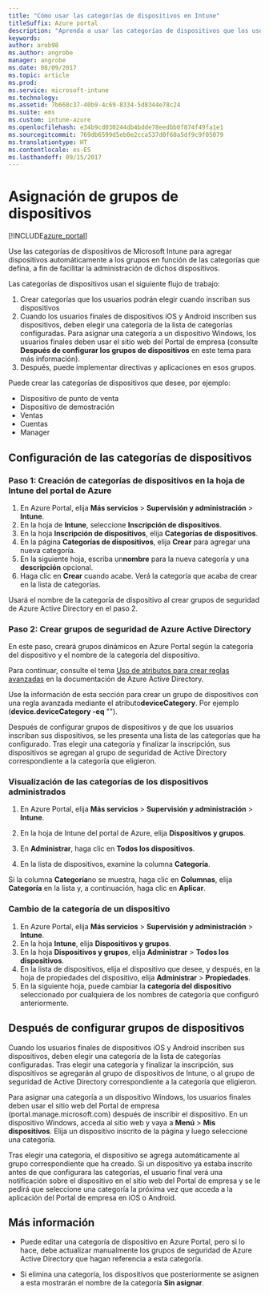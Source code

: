 ```yaml
---
title: "Cómo usar las categorías de dispositivos en Intune"
titleSuffix: Azure portal
description: "Aprenda a usar las categorías de dispositivos que los usuarios pueden elegir cuando inscriben sus dispositivos en Intune."
keywords: 
author: arob98
ms.author: angrobe
manager: angrobe
ms.date: 08/09/2017
ms.topic: article
ms.prod: 
ms.service: microsoft-intune
ms.technology: 
ms.assetid: 7b668c37-40b9-4c69-8334-5d8344e78c24
ms.suite: ems
ms.custom: intune-azure
ms.openlocfilehash: e34b9cd030244db4bdde78eedbb0f874f49fa1e1
ms.sourcegitcommit: 769db6599d5eb0e2cca537d0f60a5df9c9f05079
ms.translationtype: HT
ms.contentlocale: es-ES
ms.lasthandoff: 09/15/2017
---
```

# <a name="map-device-groups"></a>Asignación de grupos de dispositivos


[!INCLUDE[azure_portal](./includes/azure_portal.md)]

Use las categorías de dispositivos de Microsoft Intune para agregar dispositivos automáticamente a los grupos en función de las categorías que defina, a fin de facilitar la administración de dichos dispositivos.

Las categorías de dispositivos usan el siguiente flujo de trabajo:
1. Crear categorías que los usuarios podrán elegir cuando inscriban sus dispositivos
3. Cuando los usuarios finales de dispositivos iOS y Android inscriben sus dispositivos, deben elegir una categoría de la lista de categorías configuradas. Para asignar una categoría a un dispositivo Windows, los usuarios finales deben usar el sitio web del Portal de empresa (consulte **Después de configurar los grupos de dispositivos** en este tema para más información).
4. Después, puede implementar directivas y aplicaciones en esos grupos.

Puede crear las categorías de dispositivos que desee, por ejemplo:
- Dispositivo de punto de venta
- Dispositivo de demostración
- Ventas
- Cuentas
- Manager

## <a name="how-to-configure-device-categories"></a>Configuración de las categorías de dispositivos

### <a name="step-1---create-device-categories-in-the-intune-blade-of-the-azure-portal"></a>Paso 1: Creación de categorías de dispositivos en la hoja de Intune del portal de Azure
1. En Azure Portal, elija **Más servicios** > **Supervisión y administración** > **Intune**.
3. En la hoja de **Intune**, seleccione **Inscripción de dispositivos**.
3. En la hoja **Inscripción de dispositivos**, elija **Categorías de dispositivos**.
4. En la página **Categorías de dispositivos**, elija **Crear** para agregar una nueva categoría.
5. En la siguiente hoja, escriba un**nombre** para la nueva categoría y una **descripción** opcional.
6. Haga clic en **Crear** cuando acabe. Verá la categoría que acaba de crear en la lista de categorías.

Usará el nombre de la categoría de dispositivo al crear grupos de seguridad de Azure Active Directory en el paso 2.

### <a name="step-2---create-azure-active-directory-security-groups"></a>Paso 2: Crear grupos de seguridad de Azure Active Directory
En este paso, creará grupos dinámicos en Azure Portal según la categoría del dispositivo y el nombre de la categoría del dispositivo.

Para continuar, consulte el tema [Uso de atributos para crear reglas avanzadas](https://azure.microsoft.com/documentation/articles/active-directory-accessmanagement-groups-with-advanced-rules/#using-attributes-to-create-rules-for-device-objects) en la documentación de Azure Active Directory. 

Use la información de esta sección para crear un grupo de dispositivos con una regla avanzada mediante el atributo**deviceCategory**. Por ejemplo (**device.deviceCategory -eq** "*<the device category name you got from the Azure portal>*").

Después de configurar grupos de dispositivos y de que los usuarios inscriban sus dispositivos, se les presenta una lista de las categorías que ha configurado. Tras elegir una categoría y finalizar la inscripción, sus dispositivos se agregan al grupo de seguridad de Active Directory correspondiente a la categoría que eligieron.

### <a name="how-to-view-the-categories-of-devices-you-manage"></a>Visualización de las categorías de los dispositivos administrados

1.  En Azure Portal, elija **Más servicios** > **Supervisión y administración** > **Intune**.

2. En la hoja de Intune del portal de Azure, elija **Dispositivos y grupos**.

3.  En **Administrar**, haga clic en **Todos los dispositivos**.

4.  En la lista de dispositivos, examine la columna **Categoría**.

Si la columna **Categoría**no se muestra, haga clic en **Columnas**, elija **Categoría** en la lista y, a continuación, haga clic en **Aplicar**.

### <a name="to-change-the-category-of-a-device"></a>Cambio de la categoría de un dispositivo

1. En Azure Portal, elija **Más servicios** > **Supervisión y administración** > **Intune**.
3. En la hoja **Intune**, elija **Dispositivos y grupos**.
4. En la hoja **Dispositivos y grupos**, elija **Administrar** > **Todos los dispositivos**.
5. En la lista de dispositivos, elija el dispositivo que desee, y después, en la hoja de propiedades del dispositivo, elija **Administrar** > **Propiedades**.
6. En la siguiente hoja, puede cambiar la **categoría del dispositivo** seleccionado por cualquiera de los nombres de categoría que configuró anteriormente.

## <a name="after-you-configure-device-groups"></a>Después de configurar grupos de dispositivos

Cuando los usuarios finales de dispositivos iOS y Android inscriben sus dispositivos, deben elegir una categoría de la lista de categorías configuradas. Tras elegir una categoría y finalizar la inscripción, sus dispositivos se agregarán al grupo de dispositivos de Intune, o al grupo de seguridad de Active Directory correspondiente a la categoría que eligieron.

Para asignar una categoría a un dispositivo Windows, los usuarios finales deben usar el sitio web del Portal de empresa (portal.manage.microsoft.com) después de inscribir el dispositivo. En un dispositivo Windows, acceda al sitio web y vaya a **Menú** > **Mis dispositivos**. Elija un dispositivo inscrito de la página y luego seleccione una categoría. 

Tras elegir una categoría, el dispositivo se agrega automáticamente al grupo correspondiente que ha creado. Si un dispositivo ya estaba inscrito antes de que configurara las categorías, el usuario final verá una notificación sobre el dispositivo en el sitio web del Portal de empresa y se le pedirá que seleccione una categoría la próxima vez que acceda a la aplicación del Portal de empresa en iOS o Android.

## <a name="further-information"></a>Más información
- Puede editar una categoría de dispositivo en Azure Portal, pero si lo hace, debe actualizar manualmente los grupos de seguridad de Azure Active Directory que hagan referencia a esta categoría.

- Si elimina una categoría, los dispositivos que posteriormente se asignen a esta mostrarán el nombre de la categoría **Sin asignar**.


